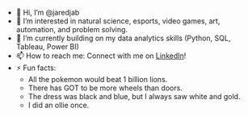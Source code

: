 - 👋 Hi, I’m @jaredjab
- 👀 I’m interested in natural science, esports, video games, art, automation, and problem solving.
- 🌱 I’m currently building on my data analytics skills (Python, SQL, Tableau, Power BI)
- 📫 How to reach me: Connect with me on [LinkedIn](https://www.linkedin.com/in/jaredjab/)!
- ⚡ Fun facts:
  - All the pokemon would beat 1 billion lions.
  - There has GOT to be more wheels than doors.
  - The dress was black and blue, but I always saw white and gold.
  - I did an ollie once.

<!---
jaredjab/jaredjab is a ✨ special ✨ repository because its `README.md` (this file) appears on your GitHub profile.
You can click the Preview link to take a look at your changes.
--->
